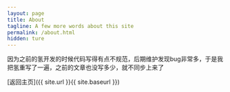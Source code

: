 ```yaml
---
layout: page
title: About
tagline: A few more words about this site
permalink: /about.html
hidden: ture
---
```

因为之前的氢开发的时候代码写得有点不规范，后期维护发现bug非常多，于是我把氢重写了一遍，之前的文章也没写多少，就不同步上来了


[返回主页]({{ site.url }}{{ site.baseurl }})

